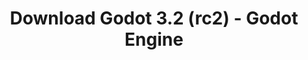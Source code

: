 ---
# Generated by /tools/generators/src/download_archive_generator !!! do not edit by hand !!!
title: 'Download Godot 3.2 (rc2) - Godot Engine'
type: 'download/archive'
name: '3.2'
flavor: 'rc2'
release_date: '2020-01-20T03:00:00-00:00'
release_notes: 'article/release-candidate-godot-3-2-rc-2/'
primaryPlatforms:
  - 'android.apk'
  - 'linux.64'
  - 'macos.universal'
  - 'windows.64'
  - 'linux_server.headless.64'
  - 'web'
  - 'templates'
links:
  android.apk:
    name: 'android.apk'
    title: 'Android'
    caption: 'APK Universal (ARM64 + ARMv7 + x86_64 + x86)'
    tags:
      - 'APK download'
      - 'ARM64/v7'
      - 'x86 (64 & 32 bit)'
    hosts:
      github_builds:
        regular: 'https://github.com/godotengine/godot-builds/releases/download/3.2-rc2/Godot_v3.2-rc2_android_editor.apk'
        mono: '#'
      github:
        regular: 'https://github.com/godotengine/godot/releases/download/3.2-rc2/Godot_v3.2-rc2_android_editor.apk'
        mono: '#'
  linux.64:
    name: 'linux.64'
    title: 'Linux'
    caption: 'Padrão (x86_64)'
    tags:
      - '64 bit'
    hosts:
      github_builds:
        regular: 'https://github.com/godotengine/godot-builds/releases/download/3.2-rc2/Godot_v3.2-rc2_x11.64.zip'
        mono: 'https://github.com/godotengine/godot-builds/releases/download/3.2-rc2/Godot_v3.2-rc2_mono_x11_64.zip'
      github:
        regular: 'https://github.com/godotengine/godot/releases/download/3.2-rc2/Godot_v3.2-rc2_x11.64.zip'
        mono: 'https://github.com/godotengine/godot/releases/download/3.2-rc2/Godot_v3.2-rc2_mono_x11_64.zip'
  macos.universal:
    name: 'macos.universal'
    title: 'macOS'
    caption: 'Universal (x86_64 + Silício da Apple)'
    tags:
      - 'Intel/Apple Silicon'
      - '64 bit'
    hosts:
      github_builds:
        regular: 'https://github.com/godotengine/godot-builds/releases/download/3.2-rc2/Godot_v3.2-rc2_osx.universal.zip'
        mono: 'https://github.com/godotengine/godot-builds/releases/download/3.2-rc2/Godot_v3.2-rc2_mono_osx.universal.zip'
      github:
        regular: 'https://github.com/godotengine/godot/releases/download/3.2-rc2/Godot_v3.2-rc2_osx.universal.zip'
        mono: 'https://github.com/godotengine/godot/releases/download/3.2-rc2/Godot_v3.2-rc2_mono_osx.universal.zip'
  windows.64:
    name: 'windows.64'
    title: 'Windows'
    caption: 'Padrão (x86_64)'
    tags:
      - '64 bit'
    hosts:
      github_builds:
        regular: 'https://github.com/godotengine/godot-builds/releases/download/3.2-rc2/Godot_v3.2-rc2_win64.exe.zip'
        mono: 'https://github.com/godotengine/godot-builds/releases/download/3.2-rc2/Godot_v3.2-rc2_mono_win64.zip'
      github:
        regular: 'https://github.com/godotengine/godot/releases/download/3.2-rc2/Godot_v3.2-rc2_win64.exe.zip'
        mono: 'https://github.com/godotengine/godot/releases/download/3.2-rc2/Godot_v3.2-rc2_mono_win64.zip'
  linux_server.headless.64:
    name: 'linux_server.headless.64'
    title: 'Linux Server'
    caption: 'Headless (x86_64)'
    tags:
      - '64 bit'
      - 'Headless'
    hosts:
      github_builds:
        regular: 'https://github.com/godotengine/godot-builds/releases/download/3.2-rc2/Godot_v3.2-rc2_linux_headless.64.zip'
        mono: 'https://github.com/godotengine/godot-builds/releases/download/3.2-rc2/Godot_v3.2-rc2_mono_linux_headless_64.zip'
      github:
        regular: 'https://github.com/godotengine/godot/releases/download/3.2-rc2/Godot_v3.2-rc2_linux_headless.64.zip'
        mono: 'https://github.com/godotengine/godot/releases/download/3.2-rc2/Godot_v3.2-rc2_mono_linux_headless_64.zip'
  web:
    name: 'web'
    title: 'Editor Web'
    caption: ''
    tags:
      - 'Self-hosted'
      - 'Cross-platform'
    hosts:
      github_builds:
        regular: 'https://github.com/godotengine/godot-builds/releases/download/3.2-rc2/Godot_v3.2-rc2_web_editor.zip'
        mono: '#'
      github:
        regular: 'https://github.com/godotengine/godot/releases/download/3.2-rc2/Godot_v3.2-rc2_web_editor.zip'
        mono: '#'
  linux.32:
    name: 'linux.32'
    title: 'Linux'
    caption: 'Padrão (x86)'
    tags:
      - '32 bit'
    hosts:
      github_builds:
        regular: 'https://github.com/godotengine/godot-builds/releases/download/3.2-rc2/Godot_v3.2-rc2_x11.32.zip'
        mono: 'https://github.com/godotengine/godot-builds/releases/download/3.2-rc2/Godot_v3.2-rc2_mono_x11_32.zip'
      github:
        regular: 'https://github.com/godotengine/godot/releases/download/3.2-rc2/Godot_v3.2-rc2_x11.32.zip'
        mono: 'https://github.com/godotengine/godot/releases/download/3.2-rc2/Godot_v3.2-rc2_mono_x11_32.zip'
  windows.32:
    name: 'windows.32'
    title: 'Windows'
    caption: 'Padrão (x86)'
    tags:
      - '32 bit'
    hosts:
      github_builds:
        regular: 'https://github.com/godotengine/godot-builds/releases/download/3.2-rc2/Godot_v3.2-rc2_win32.exe.zip'
        mono: 'https://github.com/godotengine/godot-builds/releases/download/3.2-rc2/Godot_v3.2-rc2_mono_win32.zip'
      github:
        regular: 'https://github.com/godotengine/godot/releases/download/3.2-rc2/Godot_v3.2-rc2_win32.exe.zip'
        mono: 'https://github.com/godotengine/godot/releases/download/3.2-rc2/Godot_v3.2-rc2_mono_win32.zip'
  linux_server.64:
    name: 'linux_server.64'
    title: 'Servidor Linux'
    caption: 'Padrão (x86_64)'
    tags:
      - '64 bit'
    hosts:
      github_builds:
        regular: 'https://github.com/godotengine/godot-builds/releases/download/3.2-rc2/Godot_v3.2-rc2_linux_server.64.zip'
        mono: 'https://github.com/godotengine/godot-builds/releases/download/3.2-rc2/Godot_v3.2-rc2_mono_linux_server_64.zip'
      github:
        regular: 'https://github.com/godotengine/godot/releases/download/3.2-rc2/Godot_v3.2-rc2_linux_server.64.zip'
        mono: 'https://github.com/godotengine/godot/releases/download/3.2-rc2/Godot_v3.2-rc2_mono_linux_server_64.zip'
  aar_library:
    name: 'aar_library'
    title: 'Biblioteca de AAR'
    caption: ''
    tags:
      - 'Android plugins'
      - 'Java'
      - 'Kotlin'
    hosts:
      github_builds:
        regular: 'https://github.com/godotengine/godot-builds/releases/download/3.2-rc2/godot-lib.3.2.rc2.release.aar'
        mono: 'https://github.com/godotengine/godot-builds/releases/download/3.2-rc2/godot-lib.3.2.rc2.mono.release.aar'
      github:
        regular: 'https://github.com/godotengine/godot/releases/download/3.2-rc2/godot-lib.3.2.rc2.release.aar'
        mono: 'https://github.com/godotengine/godot/releases/download/3.2-rc2/godot-lib.3.2.rc2.mono.release.aar'
  templates:
    name: 'templates'
    title: 'Modelos de exportação'
    caption: ''
    tags:
      - 'Utilizado para exportar os seus jogos para todas as plataformas suportadas'
    hosts:
      github_builds:
        regular: 'https://github.com/godotengine/godot-builds/releases/download/3.2-rc2/Godot_v3.2-rc2_export_templates.tpz'
        mono: 'https://github.com/godotengine/godot-builds/releases/download/3.2-rc2/Godot_v3.2-rc2_mono_export_templates.tpz'
      github:
        regular: 'https://github.com/godotengine/godot/releases/download/3.2-rc2/Godot_v3.2-rc2_export_templates.tpz'
        mono: 'https://github.com/godotengine/godot/releases/download/3.2-rc2/Godot_v3.2-rc2_mono_export_templates.tpz'
---